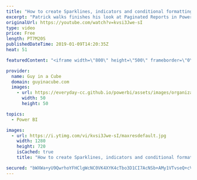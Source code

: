 ```yaml
---
title: "How to create Sparklines, indicators and conditional formatting in Power BI Paginated Reports"
excerpt: "Patrick walks finishes his look at Paginated Reports in Power BI. He shows you how to create sparklines, indicators and conditional formatting within the Paginated Report using Report Builder.  LET'S CONNECT!  Guy in a Cube -- https://guyinacube.com -- http://twitter.com/guyinacube -- http://www.facebook.com/guyinacube"
originalUrl: https://youtube.com/watch?v=kvsi3Jwe-sI
type: video
price: Free
length: PT7M20S
publishedDateTime: 2019-01-09T14:20:35Z
heat: 51

featuredContent: "<iframe width=\"800\" height=\"500\" frameborder=\"0\" src=\"https://www.youtube.com/embed/kvsi3Jwe-sI\" allow=\"accelerometer; autoplay; encrypted-media; gyroscope; picture-in-picture\" allowfullscreen></iframe>"

provider:
  name: Guy in a Cube
  domain: guyinacube.com
  images:
    - url: https://everyday-cc.github.io/powerbi/assets/images/organizations/guyinacube.com-50x50.jpg
      width: 50
      height: 50

topics:
  - Power BI

images:
  - url: https://i.ytimg.com/vi/kvsi3Jwe-sI/maxresdefault.jpg
    width: 1280
    height: 720
    isCached: true
    title: "How to create Sparklines, indicators and conditional formatting in Power BI Paginated Reports"

secured: "bWXWa+yU9QwrhoYFHClgWcNC0VK4XYK4cTbo3D1CI7AcNSb+AMy1VTvseQ+cV85VrgRp/jBAzAjVzAyJ1+ollOCJ1LYCLtUEP9TiXGrrRj8bFeAXpjm18LGiMszf88DUJdQfwRkpyRqjpKJ4H2NUxji7peNd840L+4L4Un3BYxH6HFaLL+PNfaE3nyqTgscGnvqXVeIFQrk5R3gwtke5AL124qu8IDcvuNhDAMgpwZCpO51KQNBJvaHudbUzc6uTo4Hxk6Tykmp1liWChqBQFm4uvppg/+9BPn6aBphTTZ3YK7zsi7l42EQdeUL/7DaqKdeEms5uksPh3OV8q8cdbyL+ZaWqwvm2WZujRMFJ1d2GdWTY9T8aRDYWzoyXcRhcS6YcMgznzMbKxjt3jasG78T7Es1oy84VcLqMTT7Hhag=;EbceEyjdEXDkDU/lL39T5g=="
---
```


